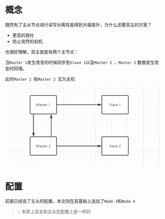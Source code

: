 # 概念

既然有了主从节点进行读写分离性能得到大福提升，为什么还要双主的方案？

- 更高的吞吐
- 防止突然的宕机

也很好理解，双主就是有两个主节点：

当`Master 1`发生改变的时候同步到`Slave 1`以及`Master 2 `，`Master 2` 数据发生改变时同理。

此时`Master 1 `和`Master 2 `互为主机

![1591866481679](../../image/1591866481679.png)

# 配置

前面已经说了主从的配置，本文则在其基础上追加了`Node 3`和`Node 4`

> 💡 本质上双主和主从在配置上是一样的